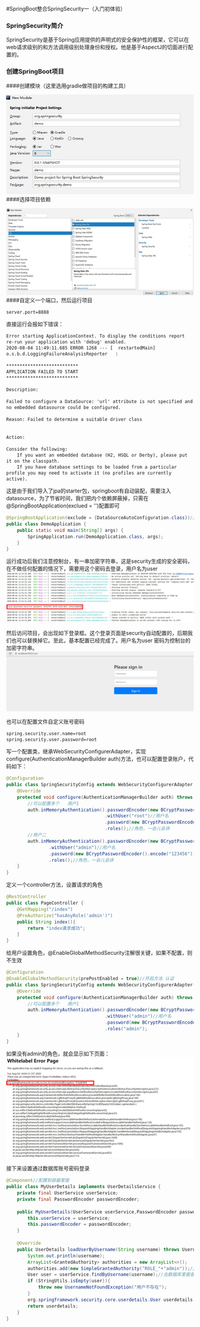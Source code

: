 #SpringBoot整合SpringSecurity一（入门初体验）
### SpringSecurity简介
SpringSecurity是基于Spring应用提供的声明式的安全保护性的框架，它可以在web请求级别的和方法调用级别处理身份和授权。他是基于AspectJ的切面进行配置的。
### 创建SpringBoot项目
####创建模块（这里选用gradle做项目的构建工具）

![1.jpg](imgs/1.jpg)
####选择项目依赖 

![2.jpg](imgs/2.jpg)
####自定义一个端口，然后运行项目
```properties
server.port=8888
```
直接运行会报如下错误：
```log
Error starting ApplicationContext. To display the conditions report re-run your application with 'debug' enabled.
2020-08-04 11:49:11.685 ERROR 1268 --- [  restartedMain] o.s.b.d.LoggingFailureAnalysisReporter   : 

***************************
APPLICATION FAILED TO START
***************************

Description:

Failed to configure a DataSource: 'url' attribute is not specified and no embedded datasource could be configured.

Reason: Failed to determine a suitable driver class


Action:

Consider the following:
	If you want an embedded database (H2, HSQL or Derby), please put it on the classpath.
	If you have database settings to be loaded from a particular profile you may need to activate it (no profiles are currently active).
```
这是由于我们导入了jpa的starter包，springboot有自动装配，需要注入datasource，为了节省时间，我们把内个依赖屏蔽掉，只需在@SpringBootApplication(exclued = '')配置即可

```java
@SpringBootApplication(exclude = {DataSourceAutoConfiguration.class})//这里是重点,不写的话你还得配置完数据库的设置才能启动
public class DemoApplication {
    public static void main(String[] args) {
        SpringApplication.run(DemoApplication.class, args);
    }
}
```

运行成功后我们注意控制台，有一串加密字符串，这是security生成的安全密码，在不做任何配置的情况下，需要用这个密码去登录，用户名为user 
![3.jpg](imgs/3.jpg)

然后访问项目，会出现如下登录框。这个登录页面是security自动配置的，后期我们也可以替换掉它。至此，基本配置已经完成了。用户名为user 密码为控制台的加密字符串。
![4.jpg](imgs/4.jpg)

也可以在配置文件自定义账号密码
```properties
spring.security.user.name=root
spring.security.user.password=root
```
写一个配置类，继承WebSecurityConfigurerAdapter，实现configure(AuthenticationManagerBuilder auth)方法，也可以配置登录账户，代码如下：
```java
@Configuration
public class SpringSecurityConfig extends WebSecurityConfigurerAdapter {
    @Override
    protected void configure(AuthenticationManagerBuilder auth) throws Exception {
        //可以配置多个   用户1
        auth.inMemoryAuthentication().passwordEncoder(new BCryptPasswordEncoder())//申明加密的方式（不加密访问会报错）
                                     .withUser("root")//用户名
                                     .password(new BCryptPasswordEncoder().encode("123456"))//密码
                                     .roles();//角色，一会儿会讲
        //用户二
        auth.inMemoryAuthentication().passwordEncoder(new BCryptPasswordEncoder())//申明加密的方式（不加密访问会报错）
                .withUser("admin")//用户名
                .password(new BCryptPasswordEncoder().encode("123456"))//密码
                .roles();//角色，一会儿会讲
    }
}
```
定义一个controller方法，设置请求的角色
```java
@RestController
public class PageController {
    @GetMapping("/index")
    @PreAuthorize("hasAnyRole('admin')")
    public String index(){
        return "index请求成功";
    }
}
```
给用户设置角色，@EnableGlobalMethodSecurity注解很关键，如果不配置，则不生效
```java
@Configuration
@EnableGlobalMethodSecurity(prePostEnabled = true)//开启方法 认证
public class SpringSecurityConfig extends WebSecurityConfigurerAdapter {
    @Override
    protected void configure(AuthenticationManagerBuilder auth) throws Exception {
        //可以配置多个   用户1
        auth.inMemoryAuthentication().passwordEncoder(new BCryptPasswordEncoder())//申明加密的方式（不加密访问会报错）
                                     .withUser("admin")//用户名
                                     .password(new BCryptPasswordEncoder().encode("123456"))//密码
                                     .roles("admin");
    }
}
```
如果没有admin的角色，就会显示如下页面：
![5.jpg](imgs/5.jpg)

接下来设置通过数据库账号密码登录
```java
@Component//配置到容器里面
public class MyUserDetails implements UserDetailsService {
    private final UserService userService;
    private final PasswordEncoder passwordEncoder;

    public MyUserDetails(UserService userService,PasswordEncoder passwordEncoder) {
        this.userService = userService;
        this.passwordEncoder = passwordEncoder;
    }

    @Override
    public UserDetails loadUserByUsername(String username) throws UsernameNotFoundException {
        System.out.println(username);
        ArrayList<GrantedAuthority> authorities = new ArrayList<>();
        authorities.add(new SimpleGrantedAuthority("ROLE_"+"admin"));//把角色添加进去******~~~~__````__~~~~******
        User user = userService.findByUsername(username);//去数据库里面查询
        if (StringUtils.isEmpty(user)){
            throw new UsernameNotFoundException("用户不存在");
        }
        org.springframework.security.core.userdetails.User userdetails = new org.springframework.security.core.userdetails.User(user.getUsername(),passwordEncoder.encode(user.getPassword()),authorities);
        return userdetails;
    }
}
```

